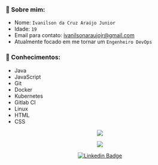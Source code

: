 ### :bust_in_silhouette: Sobre mim: 
- Nome: `Ivanilson da Cruz Araújo Junior`
- Idade: `19`
- Email para contato: [ivanilsonaraujojr@gmail.com](mailto:ivanilsonaraujojr@gmail.com)
- Atualmente focado em me tornar um `Engenheiro DevOps`

### :crystal_ball: Conhecimentos:
* Java
* JavaScript
* Git
* Docker
* Kubernetes
* Gitlab CI
* Linux
* HTML
* CSS

<p align="center">
  <img align="center" src="https://github-readme-stats.vercel.app/api?username=ivanilsonaraujojr&show_icons=true&theme=radical"> 
</p>

<p align="center">
  <img align="center" src="https://github-readme-stats.vercel.app/api/top-langs/?username=ivanilsonaraujojr&layout=compact&theme=radical"> 
</p>

<p align="center">
<a href="https://www.linkedin.com/in/ivanilson-junior-052937186/" target="blank"><img alt="Linkedin Badge" src="https://img.shields.io/badge/LinkedIn-0077B5?style=for-the-badge&logo=linkedin&logoColor=white"/></a>
</p>
